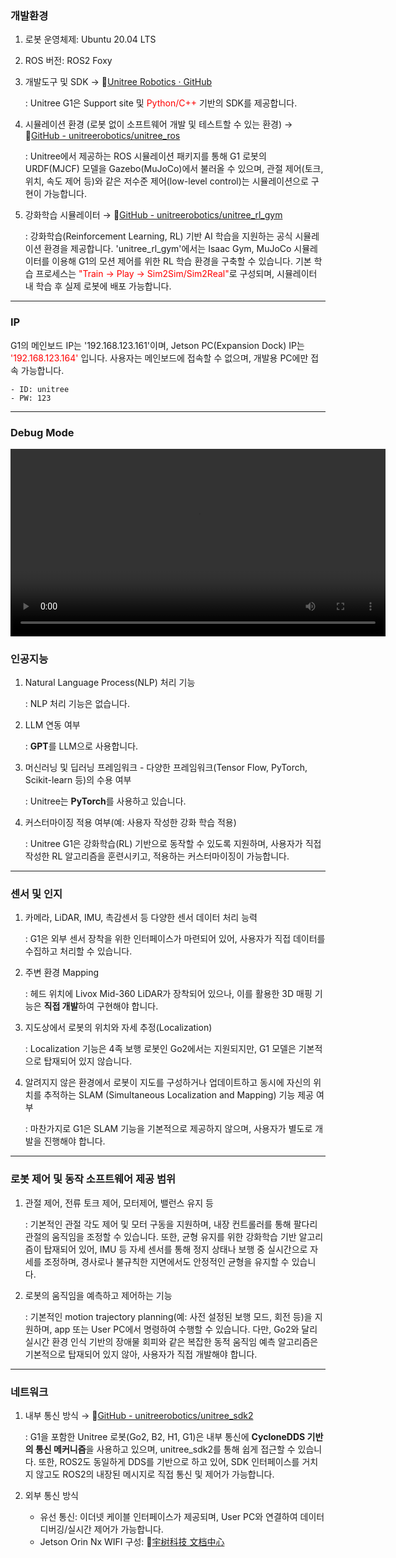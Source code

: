 ### 개발환경
1. 로봇 운영체제: Ubuntu 20.04 LTS
2. ROS 버전: ROS2 Foxy
3. 개발도구 및 SDK → 🔗[Unitree Robotics · GitHub](https://github.com/unitreerobotics)  

    : Unitree G1은 Support site 및 <span style="color: red;">Python/C++</span> 기반의 SDK를 제공합니다.  

4. 시뮬레이션 환경 (로봇 없이 소프트웨어 개발 및 테스트할 수 있는 환경) → 🔗[GitHub - unitreerobotics/unitree_ros](https://github.com/unitreerobotics/unitree_ros/tree/master/robots/g1_description)

    : Unitree에서 제공하는 ROS 시뮬레이션 패키지를 통해 G1 로봇의 URDF(MJCF) 모델을 Gazebo(MuJoCo)에서 불러올 수 있으며, 관절 제어(토크, 위치, 속도 제어 등)와 같은 저수준 제어(low-level control)는 시뮬레이션으로 구현이 가능합니다.

5. 강화학습 시뮬레이터 → 🔗[GitHub - unitreerobotics/unitree_rl_gym](https://github.com/unitreerobotics/unitree_rl_gym)

    : 강화학습(Reinforcement Learning, RL) 기반 AI 학습을 지원하는 공식 시뮬레이션 환경을 제공합니다. 'unitree_rl_gym'에서는 Isaac Gym, MuJoCo 시뮬레이터를 이용해 G1의 모션 제어를 위한 RL 학습 환경을 구축할 수 있습니다. 기본 학습 프로세스는 <span style="color: red;">"Train → Play → Sim2Sim/Sim2Real"</span>로 구성되며, 시뮬레이터 내 학습 후 실제 로봇에 배포 가능합니다.

---

### IP
G1의 메인보드 IP는 '192.168.123.161'이며, Jetson PC(Expansion Dock) IP는 <span style="color: red">'192.168.123.164'</span> 입니다. 사용자는 메인보드에 접속할 수 없으며, 개발용 PC에만 접속 가능합니다.  

    - ID: unitree  
    - PW: 123

---

### Debug Mode 
<video width="600" controls>
<source src="https://www.unitree.com/images/7b68b1aba2934266b2eebcd71ee720bb.mp4" type="video/mp4">
</video>

### 인공지능
1. Natural Language Process(NLP) 처리 기능
    
    : NLP 처리 기능은 없습니다.
    
2. LLM 연동 여부
    
    : **GPT**를 LLM으로 사용합니다.
    
3. 머신러닝 및 딥러닝 프레임워크 - 다양한 프레임워크(Tensor Flow, PyTorch, Scikit-learn 등)의 수용 여부
    
    : Unitree는 **PyTorch**를 사용하고 있습니다.
    
4. 커스터마이징 적용 여부(예: 사용자 작성한 강화 학습 적용)
    
    : Unitree G1은 강화학습(RL) 기반으로 동작할 수 있도록 지원하며, 사용자가 직접 작성한 RL 알고리즘을 훈련시키고, 적용하는 커스터마이징이 가능합니다.

---

### 센서 및 인지
1. 카메라, LiDAR, IMU, 촉감센서 등 다양한 센서 데이터 처리 능력
    
    : G1은 외부 센서 장착을 위한 인터페이스가 마련되어 있어, 사용자가 직접 데이터를 수집하고 처리할 수 있습니다.
    
2. 주변 환경 Mapping
    
    : 헤드 위치에 Livox Mid-360 LiDAR가 장착되어 있으나, 이를 활용한 3D 매핑 기능은 **직접 개발**하여 구현해야 합니다.
    
3. 지도상에서 로봇의 위치와 자세 추정(Localization)
    
    : Localization 기능은 4족 보행 로봇인 Go2에서는 지원되지만, G1 모델은 기본적으로 탑재되어 있지 않습니다.
    
4. 알려지지 않은 환경에서 로봇이 지도를 구성하거나 업데이트하고 동시에 자신의 위치를 추적하는 SLAM (Simultaneous Localization and Mapping) 기능 제공 여부
    
    : 마찬가지로 G1은 SLAM 기능을 기본적으로 제공하지 않으며, 사용자가 별도로 개발을 진행해야 합니다.

---

### 로봇 제어 및 동작 소프트웨어 제공 범위
1. 관절 제어, 전류 토크 제어, 모터제어, 밸런스 유지 등
    
    : 기본적인 관절 각도 제어 및 모터 구동을 지원하며, 내장 컨트롤러를 통해 팔다리 관절의 움직임을 조정할 수 있습니다. 또한, 균형 유지를 위한 강화학습 기반 알고리즘이 탑재되어 있어, IMU 등 자세 센서를 통해 정지 상태나 보행 중 실시간으로 자세를 조정하며, 경사로나 불규칙한 지면에서도 안정적인 균형을 유지할 수 있습니다.
    
2. 로봇의 움직임을 예측하고 제어하는 기능
    
    : 기본적인 motion trajectory planning(예: 사전 설정된 보행 모드, 회전 등)을 지원하며, app 또는 User PC에서 명령하여 수행할 수 있습니다. 다만, Go2와 달리 실시간 환경 인식 기반의 장애물 회피와 같은 복잡한 동적 움직임 예측 알고리즘은 기본적으로 탑재되어 있지 않아, 사용자가 직접 개발해야 합니다.

---

### 네트워크
1. 내부 통신 방식 → 🔗[GitHub - unitreerobotics/unitree_sdk2](https://github.com/unitreerobotics/unitree_sdk2)
    
    : G1을 포함한 Unitree 로봇(Go2, B2, H1, G1)은 내부 통신에 **CycloneDDS 기반의 통신 메커니즘**을 사용하고 있으며, unitree_sdk2를 통해 쉽게 접근할 수 있습니다. 또한, ROS2도 동일하게 DDS를 기반으로 하고 있어, SDK 인터페이스를 거치지 않고도 ROS2의 내장된 메시지로 직접 통신 및 제어가 가능합니다.
    
2. 외부 통신 방식
    - 유선 통신: 이더넷 케이블 인터페이스가 제공되며, User PC와 연결하여 데이터 디버깅/실시간 제어가 가능합니다.
    - Jetson Orin Nx WIFI 구성: 🔗[宇树科技 文档中心](https://support.unitree.com/home/en/G1_developer/FAQ)